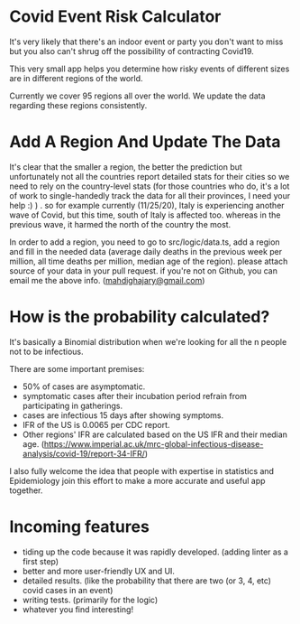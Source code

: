 # Covid Event Risk Calculator
It's very likely that there's an indoor event or party you don't want to miss 
but you also can't shrug off the possibility of contracting Covid19.

This very small app helps you determine how risky events of different sizes 
are in different regions of the world.

Currently we cover 95 regions all over the world. We update the data regarding these regions
consistently.

# Add A Region And Update The Data

It's clear that the smaller a region, the better the prediction but unfortunately
not all the countries report detailed stats for their cities so we need to rely on
the country-level stats (for those countries who do, it's a lot of work to single-handedly track the data for all their provinces, I need your help :) ) . so for example currently (11/25/20), Italy is experiencing 
another wave of Covid, but this time, south of Italy is affected too. whereas in the previous wave,
it harmed the north of the country the most.

In order to add a region, you need to go to src/logic/data.ts, add a region
and fill in the needed data (average daily deaths in the previous week per million, all time deaths per million, median age of the region). please attach source of your data in your pull request.
if you're not on Github, you can email me the above info. (mahdighajary@gmail.com)

# How is the probability calculated?

It's basically a Binomial distribution when we're looking for all the n people not to be infectious.

There are some important premises:
- 50% of cases are asymptomatic.
- symptomatic cases after their incubation period refrain from participating in gatherings.
- cases are infectious 15 days after showing symptoms.
- IFR of the US is 0.0065 per CDC report.
- Other regions' IFR are calculated based on the US IFR and their median age. (https://www.imperial.ac.uk/mrc-global-infectious-disease-analysis/covid-19/report-34-IFR/) 

I also fully welcome the idea that people with expertise in statistics and Epidemiology join this effort to make a more accurate and useful app together.

# Incoming features

- tiding up the code because it was rapidly developed. (adding linter as a first step)
- better and more user-friendly UX and UI.
- detailed results. (like the probability that there are two (or 3, 4, etc) covid cases in an event)
- writing tests. (primarily for the logic)
- whatever you find interesting!
